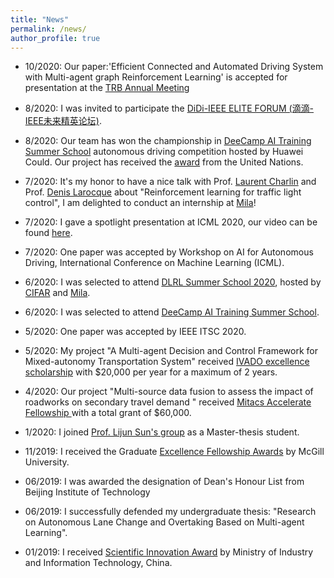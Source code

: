 ```yaml
---
title: "News"
permalink: /news/
author_profile: true
---
```


* 10/2020: Our paper:'Efficient Connected and Automated Driving System with Multi-agent graph Reinforcement Learning' is accepted for presentation at the [TRB Annual Meeting](http://www.trb.org/AnnualMeeting/AnnualMeeting.aspx)

* 8/2020: I was invited to participate the [DiDi-IEEE ELITE FORUM (滴滴-IEEE未来精英论坛)](https://outreach.didichuxing.com/app-outreach/EF).

* 8/2020: Our team has won the championship in [DeeCamp AI Training Summer School](https://deecamp.com/#/home) autonomous driving competition hosted by Huawei Could. Our project has received the [award](https://github.com/SHITIANYU-hue/SHITIANYU-hue.github.io/blob/master/images/WechatIMG4.jpeg) from the United Nations.

* 7/2020: It's my honor to have a nice talk with Prof. [Laurent Charlin](https://www.hec.ca/en/profs/laurent.charlin.html) and Prof. [Denis Larocque](https://www.hec.ca/en/profs/denis.larocque.html) about "Reinforcement learning for traffic light control", I am delighted to conduct an internship at [Mila](https://mila.quebec/)!

* 7/2020: I gave a spotlight presentation at ICML 2020, our video can be found [here](https://slideslive.com/38931756/multiagent-graph-reinforcement-learning-for-connected-automated-driving).

* 7/2020: One paper was accepted by Workshop on AI for Autonomous Driving, International Conference on Machine Learning (ICML).

* 6/2020: I was selected to attend [DLRL Summer School 2020](https://dlrlsummerschool.ca/), hosted by [CIFAR](https://www.cifar.ca/) and [Mila](https://mila.quebec/).

* 6/2020: I was selected to attend [DeeCamp AI Training Summer School](https://deecamp.com/#/home).

* 5/2020: One paper was accepted by IEEE ITSC 2020.

* 5/2020: My project "A Multi-agent Decision and Control Framework for Mixed-autonomy Transportation System" received [IVADO excellence scholarship](https://ivado.ca/en/ivado-scholarships/excellence-scholarships-msc/) with $20,000 per year for a maximum of 2 years.

* 4/2020: Our project "Multi-source data fusion to assess the impact of roadworks on secondary travel demand
" received [Mitacs Accelerate Fellowship
](https://www.mitacs.ca/en/programs/accelerate/fellowship) with a total grant of $60,000.

* 1/2020: I joined [Prof. Lijun Sun's group](https://lijunsun.github.io/people/) as a Master-thesis student.

* 11/2019: I received the Graduate [Excellence Fellowship Awards](https://www.mcgill.ca/engineering/students/graduate-students/funding/gef) by McGill University.

* 06/2019: I was awarded the designation of Dean's Honour List from Beijing Institute of Technology

* 06/2019: I successfully defended my undergraduate thesis: "Research on Autonomous Lane Change and Overtaking Based on Multi-agent Learning".

* 01/2019: I received [Scientific Innovation Award](http://www.bit.edu.cn/tzgg17/wthd132/164782.htm) by Ministry of Industry and Information Technology, China.
